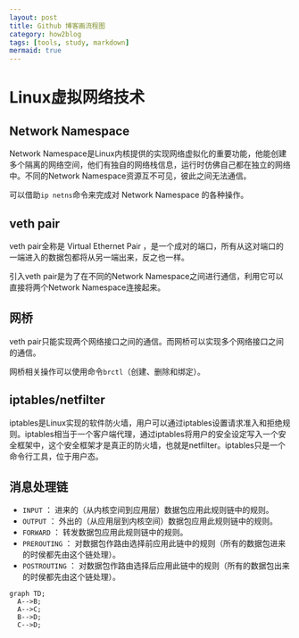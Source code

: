 ```yaml
---
layout: post
title: Github 博客画流程图
category: how2blog
tags: [tools, study, markdown]
mermaid: true
---
```

# Linux虚拟网络技术
## Network Namespace
Network Namespace是Linux内核提供的实现网络虚拟化的重要功能，他能创建多个隔离的网络空间，他们有独自的网络栈信息，运行时仿佛自己都在独立的网络中。不同的Network Namespace资源互不可见，彼此之间无法通信。

可以借助`ip netns`命令来完成对 Network Namespace 的各种操作。
## veth pair
veth pair全称是 Virtual Ethernet Pair ，是一个成对的端口，所有从这对端口的一端进入的数据包都将从另一端出来，反之也一样。

引入veth pair是为了在不同的Network Namespace之间进行通信，利用它可以直接将两个Network Namespace连接起来。
## 网桥
veth pair只能实现两个网络接口之间的通信。而网桥可以实现多个网络接口之间的通信。

网桥相关操作可以使用命令`brctl`（创建、删除和绑定）。
## iptables/netfilter
iptables是Linux实现的软件防火墙，用户可以通过iptables设置请求准入和拒绝规则。iptables相当于一个客户端代理，通过iptables将用户的安全设定写入一个安全框架中，这个安全框架才是真正的防火墙，也就是netfilter。iptables只是一个命令行工具，位于用户态。
## 消息处理链
* `INPUT` ： 进来的（从内核空间到应用层）数据包应用此规则链中的规则。
* `OUTPUT` ： 外出的（从应用层到内核空间）数据包应用此规则链中的规则。
* `FORWARD` ： 转发数据包应用此规则链中的规则。
* `PREROUTING` ： 对数据包作路由选择前应用此链中的规则（所有的数据包进来的时侯都先由这个链处理）。
* `POSTROUTING` ： 对数据包作路由选择后应用此链中的规则（所有的数据包出来的时侯都先由这个链处理）。

```mermaid
graph TD;
  A-->B;
  A-->C;
  B-->D;
  C-->D;
```